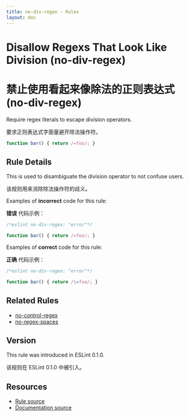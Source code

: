 ```yaml
---
title: no-div-regex - Rules
layout: doc
---
```

<!-- Note: No pull requests accepted for this file. See README.md in the root directory for details. -->

# Disallow Regexs That Look Like Division (no-div-regex)

# 禁止使用看起来像除法的正则表达式 (no-div-regex)

Require regex literals to escape division operators.

要求正则表达式字面量避开除法操作符。

```js
function bar() { return /=foo/; }
```

## Rule Details

This is used to disambiguate the division operator to not confuse users.

该规则用来消除除法操作符的歧义。

Examples of **incorrect** code for this rule:

**错误** 代码示例：

```js
/*eslint no-div-regex: "error"*/

function bar() { return /=foo/; }
```

Examples of **correct** code for this rule:

**正确** 代码示例：

```js
/*eslint no-div-regex: "error"*/

function bar() { return /\=foo/; }
```

## Related Rules

* [no-control-regex](no-control-regex)
* [no-regex-spaces](no-regex-spaces)

## Version

This rule was introduced in ESLint 0.1.0.

该规则在 ESLint 0.1.0 中被引入。

## Resources

* [Rule source](https://github.com/eslint/eslint/tree/master/lib/rules/no-div-regex.js)
* [Documentation source](https://github.com/eslint/eslint/tree/master/docs/rules/no-div-regex.md)
